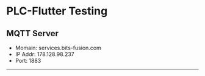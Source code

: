 # PLC-Flutter Testing

## MQTT Server
- Momain:   services.bits-fusion.com
- IP Addr:  178.128.98.237
- Port:     1883

---
